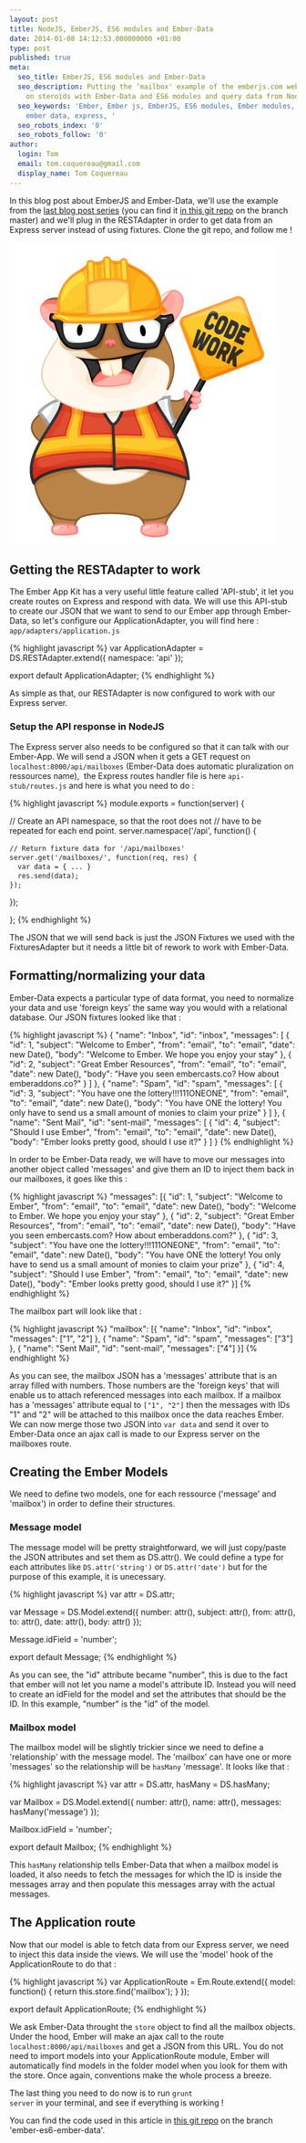 ```yaml
---
layout: post
title: NodeJS, EmberJS, ES6 modules and Ember-Data
date: 2014-01-08 14:12:53.000000000 +01:00
type: post
published: true
meta:
  seo_title: EmberJS, ES6 modules and Ember-Data
  seo_description: Putting the ‘mailbox' example of the emberjs.com website
    on steroïds with Ember-Data and ES6 modules and query data from NodeJS
  seo_keywords: 'Ember, Ember js, EmberJS, ES6 modules, Ember modules, Ember-Data,
    ember data, express, '
  seo_robots_index: '0'
  seo_robots_follow: '0'
author:
  login: Tom
  email: tom.coquereau@gmail.com
  display_name: Tom Coquereau
---
```


In this blog post about EmberJS and Ember-Data, we'll use the example from the [last blog post series](http://thau.me/2013/12/es6-modules-and-emberjs-a-taste-of-the-future-part-1/) (you can find it [in this git repo](https://github.com/thaume/emberjs-es6-modules) on the branch master) and we'll plug in the RESTAdapter in order to get data from an Express server instead of using fixtures. Clone the git repo, and follow me !

![tomster-under-construction](/assets/img/tomster-under-construction.png)

## Getting the RESTAdapter to work

The Ember App Kit has a very useful little feature called 'API-stub', it let you create routes on Express and respond with data. We will use this API-stub to create our JSON that we want to send to our Ember app through Ember-Data, so let's configure our ApplicationAdapter, you will find here : <code class="language-markup">app/adapters/application.js</code>

{% highlight javascript %}
var ApplicationAdapter = DS.RESTAdapter.extend({
    namespace: 'api'
});

export default ApplicationAdapter;
{% endhighlight %}

As simple as that, our RESTAdapter is now configured to work with our Express server.

### Setup the API response in NodeJS

The Express server also needs to be configured so that it can talk with our Ember-App. We will send a JSON when it gets a GET request on <code class="language-markup">localhost:8000/api/mailboxes</code> (Ember-Data does automatic pluralization on ressources name),  the Express routes handler file is here <code class="language-markup">api-stub/routes.js</code> and here is what you need to do :

{% highlight javascript %}
module.exports = function(server) {

  // Create an API namespace, so that the root does not
  // have to be repeated for each end point.
  server.namespace('/api', function() {

    // Return fixture data for '/api/mailboxes'
    server.get('/mailboxes/', function(req, res) {
      var data = { ... }
      res.send(data);
    });

  });

};
{% endhighlight %}

The JSON that we will send back is just the JSON Fixtures we used with the FixturesAdapter but it needs a little bit of rework to work with Ember-Data.

## Formatting/normalizing your data

Ember-Data expects a particular type of data format, you need to normalize your data and use 'foreign keys' the same way you would with a relational database. Our JSON fixtures looked like that :

{% highlight javascript %}
{
  "name": "Inbox",
  "id": "inbox",
  "messages": [
    {
      "id": 1,
      "subject": "Welcome to Ember",
      "from": "email",
      "to": "email",
      "date": new Date(),
      "body": "Welcome to Ember. We hope you enjoy your stay"
    }, {
      "id": 2,
      "subject": "Great Ember Resources",
      "from": "email",
      "to": "email",
      "date": new Date(),
      "body": "Have you seen embercasts.co? How about emberaddons.co?"
    }
  ]
}, {
  "name": "Spam",
  "id": "spam",
  "messages": [
    {
      "id": 3,
      "subject": "You have one the lottery!!!111ONEONE",
      "from": "email",
      "to": "email",
      "date": new Date(),
      "body": "You have ONE the lottery! You only have to send us a small amount of monies to claim your prize"
    }
  ]
}, {
  "name": "Sent Mail",
  "id": "sent-mail",
  "messages": [
    {
      "id": 4,
      "subject": "Should I use Ember",
      "from": "email",
      "to": "email",
      "date": new Date(),
      "body": "Ember looks pretty good, should I use it?"
    }
  ]
}
{% endhighlight %}

In order to be Ember-Data ready, we will have to move our messages into another object called 'messages' and give them an ID to inject them back in our mailboxes, it goes like this :

{% highlight javascript %}
"messages": [{
  "id": 1,
  "subject": "Welcome to Ember",
  "from": "email",
  "to": "email",
  "date": new Date(),
  "body": "Welcome to Ember. We hope you enjoy your stay"
}, {
  "id": 2,
  "subject": "Great Ember Resources",
  "from": "email",
  "to": "email",
  "date": new Date(),
  "body": "Have you seen embercasts.com? How about emberaddons.com?"
}, {
  "id": 3,
  "subject": "You have one the lottery!!!111ONEONE",
  "from": "email",
  "to": "email",
  "date": new Date(),
  "body": "You have ONE the lottery! You only have to send us a small amount of monies to claim your prize"
}, {
  "id": 4,
  "subject": "Should I use Ember",
  "from": "email",
  "to": "email",
  "date": new Date(),
  "body": "Ember looks pretty good, should I use it?"
}]
{% endhighlight %}

The mailbox part will look like that :

{% highlight javascript %}
"mailbox": [{
  "name": "Inbox",
  "id": "inbox",
  "messages": ["1", "2"]
}, {
  "name": "Spam",
  "id": "spam",
  "messages": ["3"]
}, {
  "name": "Sent Mail",
  "id": "sent-mail",
  "messages": ["4"]
}]
{% endhighlight %}

As you can see, the mailbox JSON has a 'messages' attribute that is an array filled with numbers. Those numbers are the 'foreign keys' that will enable us to attach referenced messages into each mailbox. If a mailbox has a 'messages' attribute equal to <code class="language-javascript">["1", "2"]</code> then the messages with IDs "1" and "2" will be attached to this mailbox once the data reaches Ember. We can now merge those two JSON into <code class="language-javascript">var data</code> and send it over to Ember-Data once an ajax call is made to our Express server on the mailboxes route.

## Creating the Ember Models

We need to define two models, one for each ressource ('message' and 'mailbox') in order to define their structures.

### Message model

The message model will be pretty straightforward, we will just copy/paste the JSON attributes and set them as DS.attr(). We could define a type for each attributes like <code class="language-javascript">DS.attr('string')</code> or <code class="language-javascript">DS.attr('date')</code> but for the purpose of this example, it is unecessary.

{% highlight javascript %}
var attr = DS.attr;

var Message = DS.Model.extend({
  number: attr(),
  subject: attr(),
  from: attr(),
  to: attr(),
  date: attr(),
  body: attr()
});

Message.idField = 'number';

export default Message;
{% endhighlight %}

As you can see, the "id" attribute became "number", this is due to the fact that ember will not let you name a model's attribute ID. Instead you will need to create an idField for the model and set the attributes that should be the ID. In this example, "number" is the "id" of the model.

### Mailbox model

The mailbox model will be slightly trickier since we need to define a 'relationship' with the message model. The 'mailbox' can have one or more 'messages' so the relationship will be <code class="language-javascript">hasMany</code> 'message'. It looks like that :

{% highlight javascript %}
var attr = DS.attr,
    hasMany = DS.hasMany;

var Mailbox = DS.Model.extend({
  number: attr(),
  name: attr(),
  messages: hasMany('message')
});

Mailbox.idField = 'number';

export default Mailbox;
{% endhighlight %}

This <code class="language-javascript">hasMany</code> relationship tells Ember-Data that when a mailbox model is loaded, it also needs to fetch the messages for which the ID is inside the messages array and then populate this messages array with the actual messages.

## The Application route

Now that our model is able to fetch data from our Express server, we need to inject this data inside the views. We will use the 'model' hook of the ApplicationRoute to do that :

{% highlight javascript %}
var ApplicationRoute = Em.Route.extend({
  model: function() {
    return this.store.find('mailbox');
  }
});

export default ApplicationRoute;
{% endhighlight %}

We ask Ember-Data throught the <code class="language-javascript">store</code> object to find all the mailbox objects. Under the hood, Ember will make an ajax call to the route <code class="language-markup">localhost:8000/api/mailboxes</code> and get a JSON from this URL. You do not need to import models into your ApplicationRoute module, Ember will automatically find models in the folder model when you look for them with the store. Once again, conventions make the whole process a breeze.

The last thing you need to do now is to run <code>grunt server</code> in your terminal, and see if everything is working !

You can find the code used in this article in [this git repo](https://github.com/thaume/emberjs-es6-modules/tree/ember-es6-ember-data) on the branch 'ember-es6-ember-data'.
